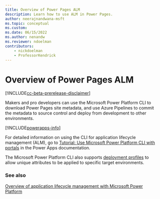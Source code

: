 ```yaml
---
title: Overview of Power Pages ALM
description: Learn how to use ALM in Power Pages.
author: neerajnandwana-msft
ms.topic: conceptual
ms.custom: 
ms.date: 06/15/2022
ms.author: nenandw
ms.reviewer: ndoelman
contributors:
    - nickdoelman
    - ProfessorKendrick
---
```


# Overview of Power Pages ALM

[!INCLUDE[cc-beta-prerelease-disclaimer](../includes/cc-beta-prerelease-disclaimer.md)]

Makers and pro developers can use the Microsoft Power Platform CLI to download Power Pages site metadata, and use Azure Pipelines to commit the metadata to source control and deploy from development to other environments.

[!INCLUDE[powerapps-info](../includes/cc-powerapps-info.md)]

For detailed information on using the CLI for application lifecycle management (ALM), go to [Tutorial: Use Microsoft Power Platform CLI with portals](/power-apps/maker/portals/power-apps-cli-tutorial) in the Power Apps documentation.

The Microsoft Power Platform CLI also supports [deployment profiles](/power-apps/maker/portals/power-apps-cli-tutorial#upload-the-changes-using-deployment-profile) to allow unique attributes to be applied to specific target environments.

### See also

[Overview of application lifecycle management with Microsoft Power Platform](/power-platform/alm/overview-alm)